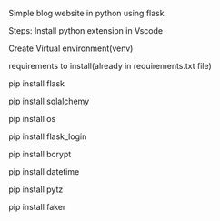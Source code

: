 Simple blog website in python using flask

Steps:
Install python extension in Vscode

Create Virtual environment(venv)

requirements to install(already in requirements.txt file)

pip install flask

pip install sqlalchemy

pip install os

pip install flask_login

pip install bcrypt

pip install datetime

pip install pytz

pip install faker
